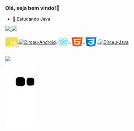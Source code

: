  ### Olá, seja bem vindo!👋

- 📖 Estudando Java

<a href="https://github.com/dirceuls">
  <img height="180em" src="https://github-readme-stats.vercel.app/api?username=dirceuls&show_icons=true&theme=dark&include_all_commits=true&count_private=true"/>
  <img height="180em" src="https://github-readme-stats.vercel.app/api/top-langs/?username=dirceuls&layout=compact&langs_count=7&theme=dark"/>
</div>
<div style="display: inline_block"><br>
  <img align="center" alt="Dirceu-Js" height="30" width="40" src="https://raw.githubusercontent.com/devicons/devicon/master/icons/javascript/javascript-plain.svg">
  <img align="center" alt="Dirceu-Android" height="30" width="40" src="https://cdn.jsdelivr.net/gh/devicons/devicon/icons/android/android-original.svg"/>
  <img align="center" alt="Dirceu-React" height="30" width="40" src="https://raw.githubusercontent.com/devicons/devicon/master/icons/react/react-original.svg">
  <img align="center" alt="Dirceu-HTML" height="30" width="40" src="https://raw.githubusercontent.com/devicons/devicon/master/icons/html5/html5-original.svg">
  <img align="center" alt="Dirceu-CSS" height="30" width="40" src="https://raw.githubusercontent.com/devicons/devicon/master/icons/css3/css3-original.svg">
  <img align="center" alt="Dirceu-Java" height="30" width="40" src="https://cdn.jsdelivr.net/gh/devicons/devicon/icons/java/java-original-wordmark.svg">
  
  ##
 
<div> 
  <a href="https://www.linkedin.com/in/dirceu-lopes-028535127/" target="_blank"><img src="https://img.shields.io/badge/-LinkedIn-%230077B5?style=for-the-badge&logo=linkedin&logoColor=white" target="_blank"></a> 
 
![Snake animation](https://github.com/dirceuls/dirceuls/blob/output/github-contribution-grid-snake.svg)
 
</div>

